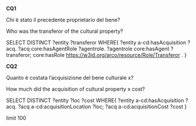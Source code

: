 **CQ1**

Chi è stato il precedente proprietario del bene?

Who was the transferor of the cultural property?

SELECT DISTINCT ?entity ?transferor WHERE{
?entity a-cd:hasAcquisition ?acq.
?acq core:hasAgentRole ?agentrole.
?agentrole core:hasAgent ?transferor;
core:hasRole <https://w3id.org/arco/resource/Role/Transferor> .
}


**CQ2**

Quanto è costata l’acquisizione del bene culturale x?

How much did the acquisition of cultural property x cost?

SELECT DISTINCT ?entity ?loc ?cost WHERE{
?entity a-cd:hasAcquisition ?acq.
?acq a-cd:acquisitionLocation ?loc;
?acq a-cd:acquisitionCost ?cost
}

limit 100
